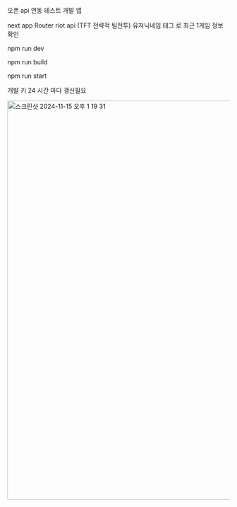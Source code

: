 오픈 api 연동 테스트 개발 앱

next app Router 
riot api (TFT 전략적 팀전투) 
유저닉네임 태그 로 최근 1게임 정보 확인

npm run dev

npm run build

npm run start


개발 키 24 시간 마다 갱신필요 

<img width="903" alt="스크린샷 2024-11-15 오후 1 19 31" src="https://github.com/user-attachments/assets/1324923d-923a-4351-b0e8-7121dcbdff82">
